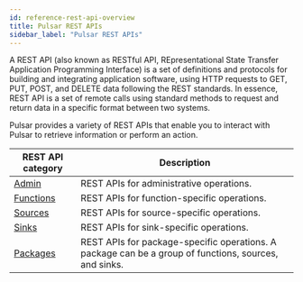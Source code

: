 ```yaml
---
id: reference-rest-api-overview
title: Pulsar REST APIs
sidebar_label: "Pulsar REST APIs"
---
```


A REST API (also known as RESTful API, REpresentational State Transfer Application Programming Interface) is a set of definitions and protocols for building and integrating application software, using HTTP requests to GET, PUT, POST, and DELETE data following the REST standards. In essence, REST API is a set of remote calls using standard methods to request and return data in a specific format between two systems.

Pulsar provides a variety of REST APIs that enable you to interact with Pulsar to retrieve information or perform an action.

| REST API category | Description |
| --- | --- |
| [Admin](pathname:///admin-rest-api/?version=@pulsar:version_number@) | REST APIs for administrative operations.|
| [Functions](pathname:///functions-rest-api/?version=@pulsar:version_number@) | REST APIs for function-specific operations.|
| [Sources](pathname:///source-rest-api/?version=@pulsar:version_number@) | REST APIs for source-specific operations.|
| [Sinks](pathname:///sink-rest-api/?version=@pulsar:version_number@) | REST APIs for sink-specific operations.|
| [Packages](pathname:///packages-rest-api/?version=@pulsar:version_number@) | REST APIs for package-specific operations. A package can be a group of functions, sources, and sinks.|

